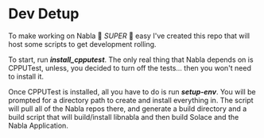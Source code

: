 # Dev Detup

To make working on Nabla :star2: *SUPER* :star2: easy I've created this repo that will host some scripts to get development rolling. 

To start, run ***install_cpputest***. The only real thing that Nabla depends on is CPPUTest, unless, you decided to turn off the tests... then you won't need to install it. 

Once CPPUTest is installed, all you have to do is run ***setup-env***. You will be prompted for a directory path to create and install everything in. The script will pull all of the Nabla repos there,
and generate a build directory and a build script that will build/install libnabla and then build Solace and the Nabla Application. 

